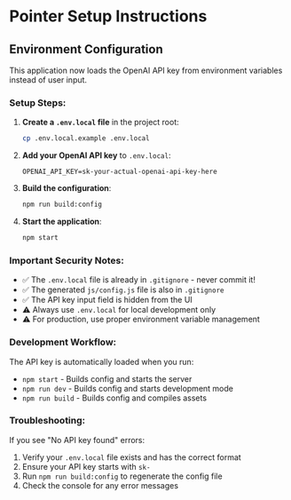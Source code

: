 # Pointer Setup Instructions

## Environment Configuration

This application now loads the OpenAI API key from environment variables instead of user input.

### Setup Steps:

1. **Create a `.env.local` file** in the project root:
   ```bash
   cp .env.local.example .env.local
   ```

2. **Add your OpenAI API key** to `.env.local`:
   ```
   OPENAI_API_KEY=sk-your-actual-openai-api-key-here
   ```

3. **Build the configuration**:
   ```bash
   npm run build:config
   ```

4. **Start the application**:
   ```bash
   npm start
   ```

### Important Security Notes:

- ✅ The `.env.local` file is already in `.gitignore` - never commit it!
- ✅ The generated `js/config.js` file is also in `.gitignore`
- ✅ The API key input field is hidden from the UI
- ⚠️ Always use `.env.local` for local development only
- ⚠️ For production, use proper environment variable management

### Development Workflow:

The API key is automatically loaded when you run:
- `npm start` - Builds config and starts the server
- `npm run dev` - Builds config and starts development mode
- `npm run build` - Builds config and compiles assets

### Troubleshooting:

If you see "No API key found" errors:
1. Verify your `.env.local` file exists and has the correct format
2. Ensure your API key starts with `sk-`
3. Run `npm run build:config` to regenerate the config file
4. Check the console for any error messages 